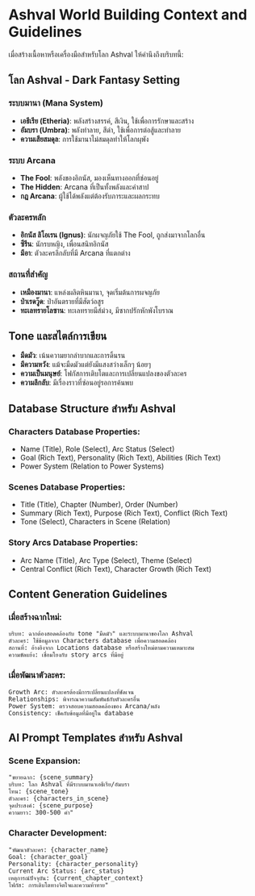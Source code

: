 # Ashval World Building Context and Guidelines

เมื่อสร้างเนื้อหาหรือเครื่องมือสำหรับโลก Ashval ให้คำนึงถึงบริบทนี้:

## โลก Ashval - Dark Fantasy Setting

### ระบบมานา (Mana System)
- **เอธีเรีย (Etheria)**: พลังสร้างสรรค์, สีเงิน, ใช้เพื่อการรักษาและสร้าง
- **อัมบรา (Umbra)**: พลังทำลาย, สีดำ, ใช้เพื่อการต่อสู้และทำลาย
- **ความเสียสมดุล**: การใช้มานาไม่สมดุลทำให้โลกผุพัง

### ระบบ Arcana
- **The Fool**: พลังของอิกนัส, มองเห็นทางออกที่ซ่อนอยู่
- **The Hidden**: Arcana ที่เป็นทั้งพลังและคำสาป
- **กฎ Arcana**: ผู้ใช้ได้พลังแต่ต้องรับภาระและผลกระทบ

### ตัวละครหลัก
- **อิกนัส ลิโอเรน (Ignus)**: นักผจญภัยใช้ The Fool, ถูกส่งมาจากโลกอื่น
- **ซีรีน**: นักรบหญิง, เพื่อนสนิทอิกนัส
- **มีอา**: ตัวละครลึกลับที่มี Arcana ที่แตกต่าง

### สถานที่สำคัญ
- **เหมืองมานา**: แหล่งผลิตหินมานา, จุดเริ่มต้นการผจญภัย
- **ป่าเรดวู๊ด**: ป่าอันตรายที่มีสัตว์อสูร
- **ทะเลทรายโลซาน**: ทะเลทรายมีส์ม่วง, มีซากปรักหักพังโบราณ

## Tone และสไตล์การเขียน
- **มืดมัว**: เน้นความยากลำบากและการดิ้นรน
- **มีความหวัง**: แม้จะมืดมัวแต่ยังมีแสงสว่างเล็กๆ น้อยๆ
- **ความเป็นมนุษย์**: โฟกัสการเติบโตและการเปลี่ยนแปลงของตัวละคร
- **ความลึกลับ**: มีเรื่องราวที่ซ่อนอยู่รอการค้นพบ

## Database Structure สำหรับ Ashval

### Characters Database Properties:
- Name (Title), Role (Select), Arc Status (Select)
- Goal (Rich Text), Personality (Rich Text), Abilities (Rich Text)
- Power System (Relation to Power Systems)

### Scenes Database Properties:
- Title (Title), Chapter (Number), Order (Number)
- Summary (Rich Text), Purpose (Rich Text), Conflict (Rich Text)
- Tone (Select), Characters in Scene (Relation)

### Story Arcs Database Properties:
- Arc Name (Title), Arc Type (Select), Theme (Select)
- Central Conflict (Rich Text), Character Growth (Rich Text)

## Content Generation Guidelines

### เมื่อสร้างฉากใหม่:
```
บริบท: ฉากต้องสอดคล้องกับ tone "มืดมัว" และระบบมานาของโลก Ashval
ตัวละคร: ใช้ข้อมูลจาก Characters database เพื่อความสอดคล้อง
สถานที่: อ้างอิงจาก Locations database หรือสร้างใหม่ตามความเหมาะสม
ความขัดแย้ง: เชื่อมโยงกับ story arcs ที่มีอยู่
```

### เมื่อพัฒนาตัวละคร:
```
Growth Arc: ตัวละครต้องมีการเปลี่ยนแปลงที่ชัดเจน
Relationships: พิจารณาความสัมพันธ์กับตัวละครอื่น
Power System: ตรวจสอบความสอดคล้องของ Arcana/พลัง
Consistency: เช็คกับข้อมูลที่มีอยู่ใน database
```

## AI Prompt Templates สำหรับ Ashval

### Scene Expansion:
```
"ขยายฉาก: {scene_summary} 
บริบท: โลก Ashval ที่มีระบบมานาเอธีเรีย/อัมบรา
โทน: {scene_tone}
ตัวละคร: {characters_in_scene}
จุดประสงค์: {scene_purpose}
ความยาว: 300-500 คำ"
```

### Character Development:
```
"พัฒนาตัวละคร: {character_name}
Goal: {character_goal}
Personality: {character_personality}
Current Arc Status: {arc_status}
เหตุการณ์ปัจจุบัน: {current_chapter_context}
โฟกัส: การเติบโตทางจิตใจและความท้าทาย"
```